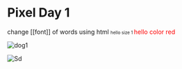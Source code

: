 
# Pixel Day 1

change [[font]] of words using html
<font size='1'> hello size 1 </font>
<font color='red'>hello color red</font>
  
![dog1](https://user-images.githubusercontent.com/123052690/217279288-7b23465a-45f9-4209-9540-968a09bc9603.gif)

![Sd](https://user-images.githubusercontent.com/123052690/217279350-12393664-61e0-47e3-9728-0e868986cde3.gif)

